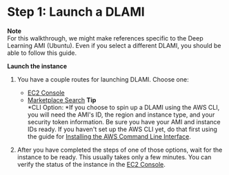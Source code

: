 # Step 1: Launch a DLAMI<a name="launch"></a>

**Note**  
For this walkthrough, we might make references specific to the Deep Learning AMI \(Ubuntu\)\. Even if you select a different DLAMI, you should be able to follow this guide\.

**Launch the instance**

1. You have a couple routes for launching DLAMI\. Choose one:
   + [EC2 Console](launch-from-console.md)
   + [Marketplace Search](launch-from-marketplace.md)
**Tip**  
*CLI Option: *If you choose to spin up a DLAMI using the AWS CLI, you will need the AMI's ID, the region and instance type, and your security token information\. Be sure you have your AMI and instance IDs ready\. If you haven't set up the AWS CLI yet, do that first using the guide for [Installing the AWS Command Line Interface](https://docs.aws.amazon.com/cli/latest/userguide/installing.html)\.

1. After you have completed the steps of one of those options, wait for the instance to be ready\. This usually takes only a few minutes\. You can verify the status of the instance in the [EC2 Console](https://console.aws.amazon.com/ec2)\. 